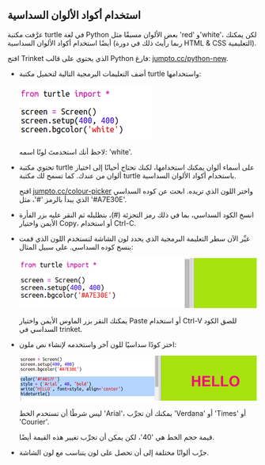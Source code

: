 ## استخدام أكواد الألوان السداسية



عرَّفت مكتبة turtle في لغة Python بعض الألوان مسبقًا مثل 'red' و'white'، لكن يمكنك أيضًا استخدام أكواد الألوان السداسية (ربما رأيتَ ذلك في دورة HTML & CSS التعليمية). 

افتح Trinket الذي يحتوي على قالب Python فارغ: <a href="http://jumpto.cc/python-new" target="_blank">jumpto.cc/python-new</a>. 

+ أضف التعليمات البرمجية التالية لتحميل مكتبة turtle واستخدامها:

    ![screenshot](images/colourful-setup.png)
    
    لاحظ أنك استخدمتَ لونًا اسمه: 'white'.
    
+ تحتوي مكتبة turtle على أسماء ألوان يمكنك استخدامها، لكنك تحتاج أحيانًا إلى اختيار ألوان من عندك. كما تسمح لك مكتبة turtle باستخدام أكواد الألوان السداسية. 

  افتح <a href="http://jumpto.cc/colour-picker" target="_blank">jumpto.cc/colour-picker</a> واختر اللون الذي تريده. ابحث عن كوده السداسي الذي يبدأ بالرمز '#'، مثل '#A7E30E'. 
  
+ انسخ الكود السداسي، بما في ذلك رمز التجزئة (#)، بتظليله ثم النقر عليه بزر الفأرة الأيمن واختيار Copy، أو استخدام Ctrl-C. 
  
+ غيِّر الآن سطر التعليمة البرمجية الذي يحدد لون الشاشة لتستخدم اللون الذي قمت بنسخ كوده السداسي. على سبيل المثال:

   ![screenshot](images/colourful-background.png)
   
   يمكنك النقر بزر الماوس الأيمن واختيار Paste أو استخدام Ctrl-V للصق الكود السداسي في trinket. 
  
+ اختر كودًا سداسيًا للون آخر واستخدمه لإنشاء نص ملون:

   ![screenshot](images/colourful-write.png)
   
   ليس شرطًا أن تستخدم الخط 'Arial'، يمكنك أن تجرِّب 'Verdana' أو 'Times' أو 'Courier'.
   
   قيمة حجم الخط هي '40'، لكن يمكن أن تجرِّب تغيير هذه القيمة أيضًا.  
   
+ جرِّب ألوانًا مختلفة إلى أن تحصل على لون يتناسب مع لون الشاشة. 





